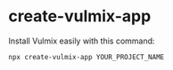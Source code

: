 # create-vulmix-app

Install Vulmix easily with this command:

```bash
npx create-vulmix-app YOUR_PROJECT_NAME
```
